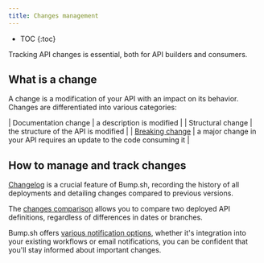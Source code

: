 ```yaml
---
title: Changes management
---
```


- TOC
{:toc}

Tracking API changes is essential, both for API builders and consumers.

## What is a change

A change is a modification of your API with an impact on its behavior.
Changes are differentiated into various categories:

| Documentation change     | a description is modified  |
| Structural change        | the structure of the API is modified  |
| [Breaking change](/help/getting-started/concepts/#breaking-change)    | a major change in your API  requires an update to the code consuming it |

## How to manage and track changes

[Changelog](/help/changes-management/changelog/) is a crucial feature of Bump.sh, recording the history of all deployments and detailing changes compared to previous versions.

The [changes comparison](/help/changes-management/changelog/#compare-changelog-entries/) allows you to compare two deployed API definitions, regardless of differences in dates or branches.

Bump.sh offers [various notification options](/help/changes-management/changelog/#email--rss-notifications/), whether it's integration into your existing workflows or email notifications, you can be confident that you'll stay informed about important changes.